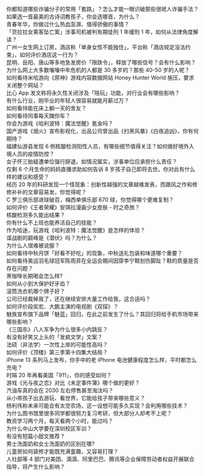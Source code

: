 你都知道哪些诈骗分子的常用「套路」？怎么才能一眼识破那些很唬人诈骗手法？  
如果选一首最美的古诗词教孩子，你会选哪首，为什么？  
青春年华，你做过什么热血澎湃、值得骄傲的事情？  
「货拉拉女乘客坠亡案」涉事司机被判有期徒刑 1 年缓刑 1 年，如何从法律角度解读？  
广州一女生网上订房，酒店称「单身女性不能独住」，平台称「酒店规定没法约束」，如何评价酒店这一行为？  
昆明、岳阳、唐山等多地急发房价「限跌令」，释放了哪些信号？会有什么影响？  
为什么网上大多数嚷嚷中年危机的人都是 30 多岁的？那些 40-50 岁的人呢？  
如何看待米哈游向《原神》游戏内容数据网站 Honey Hunter World 施压，要求关闭整个网站？  
比心 App 发文称将永久性关闭涉及「陪玩」功能，对行业会有哪些影响？  
有什么行业，刚毕业的年轻人很容易就能月薪过万？  
如何看待能在床上躺一天的舍友？  
如何看待同事每天蹭你车？  
你会为游戏《哈利波特：魔法觉醒》氪金吗？  
国产游戏《烟火》宣布影视化，出品公司曾出品《扫黑风暴》《白夜追凶》，你有何期待？  
福建仙游县发现 6 例核酸检测阳性人员，有哪些细节值得关注？如何做好境外入境人员的疫情防控？  
女子怀三胎疑遭单位强行辞退，如情况属实，涉事单位应承担什么责任？  
仅剩 6 个月生命的妈妈直播求助如何告诉 8 岁孩子自己即将去世。你对此有什么样的建议和感受？  
经历 20 年的科研发现一个怪现象：创新性越强的文章越难发表，而跟风之作和修修补补的文章容易发，你觉得呢？  
C 罗三俱乐部进球破百，梅西单俱乐部 670 球，你觉得哪个更难复制？  
如何评价《王者荣耀》安琪拉漫画少女皮肤 - 时之奇旅？  
核酸检测多久能出结果？  
你有什么不上班也能养活自己的技能？  
作为哈迷，玩游戏《哈利波特：魔法觉醒》是怎样的体验？  
谍战剧的巅峰是《潜伏》吗？为什么？  
为什么人很难被说服？  
如何看待中秋月饼「好看不好吃」的现象，中秋送礼包装和味道哪个重要？  
如何看待奥运羽毛球冠军陈雨菲在全运会期间因穿李宁鞋划伤脚趾？鞋的质量是否存在问题？  
黑咖啡长期喝会怎么样?  
如何从小到大保护好牙齿？  
滚筒洗衣机哪个牌子好？  
公司已经裁掉我了，还在继续安排大量工作给我，这合适吗？  
如何评价段奕宏、大鹏主演的电视剧《双探》？  
魅族宣布旗下品牌「魅蓝」回归，在此之前发生了什么？其回归将给手机市场带来哪些影响？  
《三国杀》八人军争为什么很多小内跳反？  
有没有好笑又上头的「发疯文学」文案？  
法硕（非法学）一次性上岸的可能性高吗？  
如何评价《顶楼》第三季第十四集大结局？  
iPhone 13 系列马上发布，你手中的老 iPhone 电池健康程度怎么样，平时都怎么充电？  
时隔 20 年再看美国「911」，你的感受如何？  
游戏《光与夜之恋》对比《未定事件簿》哪个做的更好？  
汽油车真的会在 2030 左右停售甚至淘汰吗？  
从小带孩子出去游玩、看世界，它能给孩子带来哪些意义？  
杨利伟称未来可能会有太空农场，这一设想可能多久实现？会利用哪些技术？  
为什么图书馆里很多同学都很努力复习考研，但大部分人却考不上呢？  
教资学习两个月，每天看两个小时，能过吗？  
为什么中山大学要在深圳校区军训？  
有没有短篇小甜文推荐？  
男士洗面奶和女士洗面奶的区别在哪?  
儿童房如何装修才能既充满童趣，又容易打理？  
人社部等 4 部门对美团、滴滴、阿里巴巴、腾讯等企业保障劳动者权益开展联合指导，将产生什么影响？  
